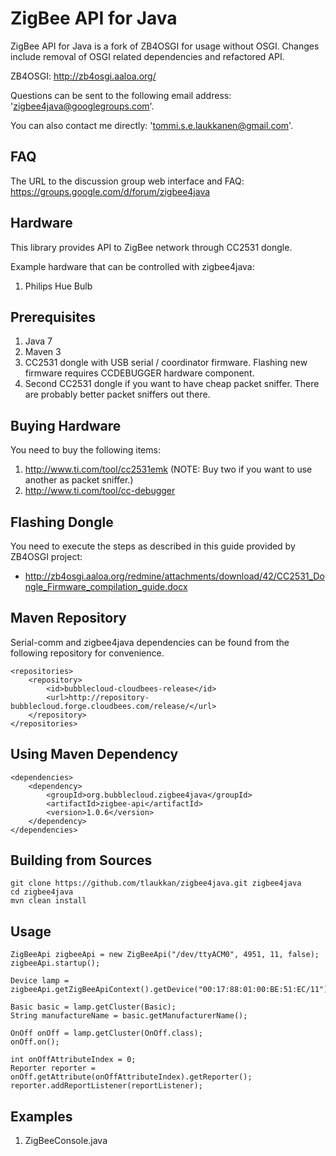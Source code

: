 ZigBee API for Java
===================

ZigBee API for Java is a fork of ZB4OSGI for usage without OSGI. Changes include removal of OSGI related dependencies
and refactored API.

ZB4OSGI: http://zb4osgi.aaloa.org/

Questions can be sent to the following email address: 'zigbee4java@googlegroups.com'.

You can also contact me directly: 'tommi.s.e.laukkanen@gmail.com'.

FAQ
---

The URL to the discussion group web interface and FAQ: https://groups.google.com/d/forum/zigbee4java

Hardware
--------

This library provides API to ZigBee network through CC2531 dongle.

Example hardware that can be controlled with zigbee4java:

1. Philips Hue Bulb

Prerequisites
-------------

1. Java 7
2. Maven 3
3. CC2531 dongle with USB serial / coordinator firmware. Flashing new firmware requires CCDEBUGGER hardware component.
4. Second CC2531 dongle if you want to have cheap packet sniffer. There are probably better packet sniffers out there.

Buying Hardware
---------------

You need to buy the following items:

1. http://www.ti.com/tool/cc2531emk (NOTE: Buy two if you want to use another as packet sniffer.)
2. http://www.ti.com/tool/cc-debugger

Flashing Dongle
---------------

You need to execute the steps as described in this guide provided by ZB4OSGI project:

* http://zb4osgi.aaloa.org/redmine/attachments/download/42/CC2531_Dongle_Firmware_compilation_guide.docx

Maven Repository
----------------

Serial-comm and zigbee4java dependencies can be found from the following repository for convenience.

```
<repositories>
    <repository>
        <id>bubblecloud-cloudbees-release</id>
        <url>http://repository-bubblecloud.forge.cloudbees.com/release/</url>
    </repository>
</repositories>
```

Using Maven Dependency
----------------------

```
<dependencies>
    <dependency>
        <groupId>org.bubblecloud.zigbee4java</groupId>
        <artifactId>zigbee-api</artifactId>
        <version>1.0.6</version>
    </dependency>
</dependencies>
```

Building from Sources
---------------------

```
git clone https://github.com/tlaukkan/zigbee4java.git zigbee4java
cd zigbee4java
mvn clean install
```

Usage
-----

```
ZigBeeApi zigbeeApi = new ZigBeeApi("/dev/ttyACM0", 4951, 11, false);
zigbeeApi.startup();

Device lamp = zigbeeApi.getZigBeeApiContext().getDevice("00:17:88:01:00:BE:51:EC/11");

Basic basic = lamp.getCluster(Basic);
String manufactureName = basic.getManufacturerName();

OnOff onOff = lamp.getCluster(OnOff.class);
onOff.on();

int onOffAttributeIndex = 0;
Reporter reporter = onOff.getAttribute(onOffAttributeIndex).getReporter();
reporter.addReportListener(reportListener);
```

Examples
--------

1. ZigBeeConsole.java
